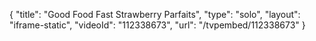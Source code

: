 {
    "title": "Good Food Fast Strawberry Parfaits",
    "type": "solo",
    "layout": "iframe-static",
    "videoId": "112338673",
    "url": "\/tvpembed\/112338673"
}
